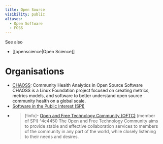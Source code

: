 ```yaml
---
title: Open Source
visibility: public
aliases:
  - Open Software
  - FOSS
---
```


See also

- [[openscience|Open Science]]

# Organisations

- [CHAOSS](https://chaoss.community/): Community Health Analytics in Open Source Software
  CHAOSS is a Linux Foundation project focused on creating metrics, metrics models, and software to better understand open source community health on a global scale.
- [Software in the Public Interest (SPI)](https://www.spi-inc.org/)
- > [!info]- [Open and Free Technology Community (OFTC)](https://www.oftc.net/) (member of SPI) ^4c4450
  > The Open and Free Technology Community aims to provide stable and effective collaboration services to members of the community in any part of the world, while closely listening to their needs and desires.
